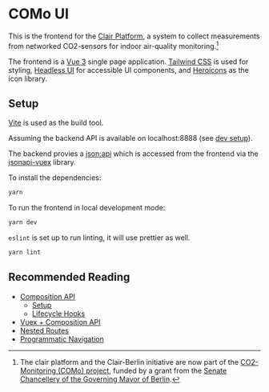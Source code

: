 # COMo UI

This is the frontend for the [Clair Platform](https://github.com/ClairBerlin/clair-stack), a system to collect measurements from networked CO2-sensors for indoor air-quality monitoring.[^como-note]

The frontend is a [Vue 3](https://v3.vuejs.org/) single page application. [Tailwind CSS](https://tailwindcss.com/) is used for styling, [Headless UI](https://headlessui.dev/) for accessible UI components, and [Heroicons](https://heroicons.com/) as the icon library.

## Setup

[Vite](https://vitejs.dev/) is used as the build tool.

Assuming the backend API is available on localhost:8888 (see [dev setup](https://github.com/ClairBerlin/clair-stack#development-setup)).

The backend provies a [json:api](https://jsonapi.org/) which is accessed from the frontend via the [jsonapi-vuex](https://github.com/mrichar1/jsonapi-vuex) library.

To install the dependencies:

```bash
yarn
```

To run the frontend in local development mode:

```bash
yarn dev
```

`eslint` is set up to run linting, it will use prettier as well.

```bash
yarn lint
```

## Recommended Reading

- [Composition API](https://v3.vuejs.org/api/composition-api.html)
  - [Setup](https://v3.vuejs.org/api/composition-api.html#setup)
  - [Lifecycle Hooks](https://v3.vuejs.org/api/composition-api.html#lifecycle-hooks)
- [Vuex + Composition API](https://next.vuex.vuejs.org/guide/composition-api.html)
- [Nested Routes](https://router.vuejs.org/guide/essentials/nested-routes.html)
- [Programmatic Navigation](https://router.vuejs.org/guide/essentials/navigation.html)

[^como-note]: The clair platform and the Clair-Berlin initiative are now part of the [CO2-Monitoring (COMo) project](https://www.technologiestiftung-berlin.de/projekte/como-berlin), funded by a grant from the [Senate Chancellery of the Governing Mayor of Berlin](https://www.berlin.de/rbmskzl/en/).
